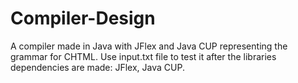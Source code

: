 # Compiler-Design
A compiler made in Java with JFlex and Java CUP representing the grammar for CHTML.
Use input.txt file to test it after the libraries dependencies are made: JFlex, Java CUP.
